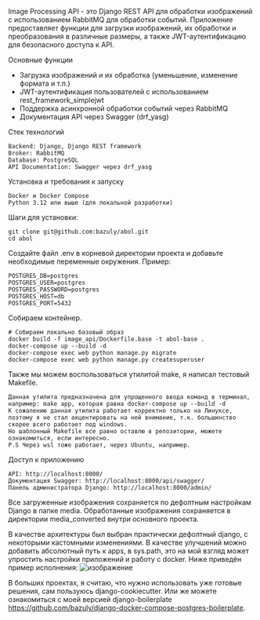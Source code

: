 Image Processing API - это Django REST API для обработки изображений с использованием RabbitMQ для обработки событий.
Приложение предоставляет функции для загрузки изображений, их обработки и преобразования в различные размеры, а также JWT-аутентификацию для безопасного доступа к API.


Основные функции

- Загрузка изображений и их обработка (уменьшение, изменение формата и т.п.)
- JWT-аутентификация пользователей с использованием rest_framework_simplejwt
- Поддержка асинхронной обработки событий через RabbitMQ
- Документация API через Swagger (drf_yasg)

Стек технологий

    Backend: Django, Django REST framework
    Broker: RabbitMQ
    Database: PostgreSQL
    API Documentation: Swagger через drf_yasg

Установка и требования к запуску

    Docker и Docker Compose
    Python 3.12 или выше (для локальной разработки)

Шаги для установки:

    git clone git@github.com:bazuly/abol.git
    cd abol

Создайте файл .env в корневой директории проекта и добавьте необходимые переменные окружения. Пример:

    POSTGRES_DB=postgres
    POSTGRES_USER=postgres
    POSTGRES_PASSWORD=postgres
    POSTGRES_HOST=db
    POSTGRES_PORT=5432

Собираем контейнер.

    # Собираем локально базовый образ
    docker build -f image_api/Dockerfile.base -t abol-base .
    docker-compose up --build -d 
    docker-compose exec web python manage.py migrate
    docker-compose exec web python manage.py createsuperuser

Также мы можем воспользоваться утилитой make, я написал тестовый Makefile.

    Данная утилита предназначена для упрощенного ввода команд в терминал,
    например: make app, которая равна docker-compose up --build -d
    К сожалению данная утилита работает корректно только на Линуксе,
    поэтому я не стал акцентировать на ней внимание, т.к. большинство скорее всего работает под windows.
    Но шаблонный Makefile все равно оставлю в репозитории, можете ознакомиться, если интересно.
    P.S Через wsl тоже работает, через Ubuntu, например.

Доступ к приложению

    API: http://localhost:8000/
    Документация Swagger: http://localhost:8000/api/swagger/
    Панель администратора Django: http://localhost:8000/admin/

Все загруженные изображения сохраняется по дефолтным настройкам Django в папке media.
Обработанные изображения сохраняется в директории media_converted внутри основного проекта. 

В качестве архитектуры был выбран практически дефолтный django, с некоторыми кастомными изменениями. 
В качестве улучшений можно добавить абсолютный путь к apps, в sys.path, это на мой взгляд может упростить настройки приложений и работу с docker. 
Ниже приведён пример исполнения:
![изображение](https://github.com/user-attachments/assets/487be877-b69f-4d14-afef-0b9e5093c364)


В больших проектах, я считаю, что нужно использовать уже готовые решения, сам пользуюсь django-cookiecutter.
Или же можете ознакомиться с моей версией django-boilerplate https://github.com/bazuly/django-docker-compose-postgres-boilerplate. 
